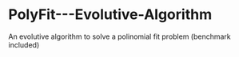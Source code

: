 # PolyFit---Evolutive-Algorithm
An evolutive algorithm to solve a polinomial fit problem (benchmark included)
